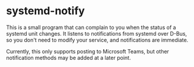 # systemd-notify
This is a small program that can complain to you when the status of a systemd unit changes. It listens to notifications from systemd over D-Bus, so you don't need to modify your service, and notifications are immediate.

Currently, this only supports posting to Microsoft Teams, but other notification methods may be added at a later point.